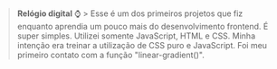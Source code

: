 > **Relógio digital** :watch:
	> Esse é um dos primeiros projetos que fiz enquanto aprendia um pouco mais do desenvolvimento frontend. É super simples. Utilizei somente JavaScript, HTML e CSS. Minha intenção era treinar a utilização de CSS puro e JavaScript. Foi meu primeiro contato com a função "linear-gradient()".
